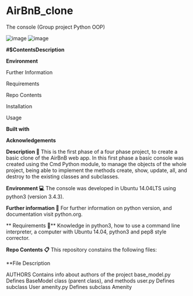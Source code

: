 # AirBnB_clone
The console   (Group project Python OOP)

![image](https://github.com/Michafolab/AirBnB_clone/assets/117805721/7896983a-c377-48eb-a767-479939811c09)
![image](https://github.com/Michafolab/AirBnB_clone/assets/117805721/bb99c254-9e8a-47ac-89e3-d3ce30fb254a)


**#$ContentsDescription**




**Environment**


Further Information


Requirements


Repo Contents


Installation


Usage


**Built with**


**Acknowledgements**


**Description 📄**
This is the first phase of a four phase project, to create a basic clone of the AirBnB web app. In this first phase a basic console was created using the Cmd Python module, to manage the objects of the whole project, being able to implement the methods create, show, update, all, and destroy to the existing classes and subclasses.


**Environment 💻**
The console was developed in Ubuntu 14.04LTS using python3 (version 3.4.3).



**Further information 📑**
For further information on python version, and documentation visit python.org.


**
Requirements 📝**
Knowledge in python3, how to use a command line interpreter, a computer with Ubuntu 14.04, python3 and pep8 style corrector.

**Repo Contents 📋**
This repository constains the following files:

**File	Description


AUTHORS	Contains info about authors of the project
base_model.py	Defines BaseModel class (parent class), and methods
user.py	Defines subclass User
amenity.py	Defines subclass Amenity
